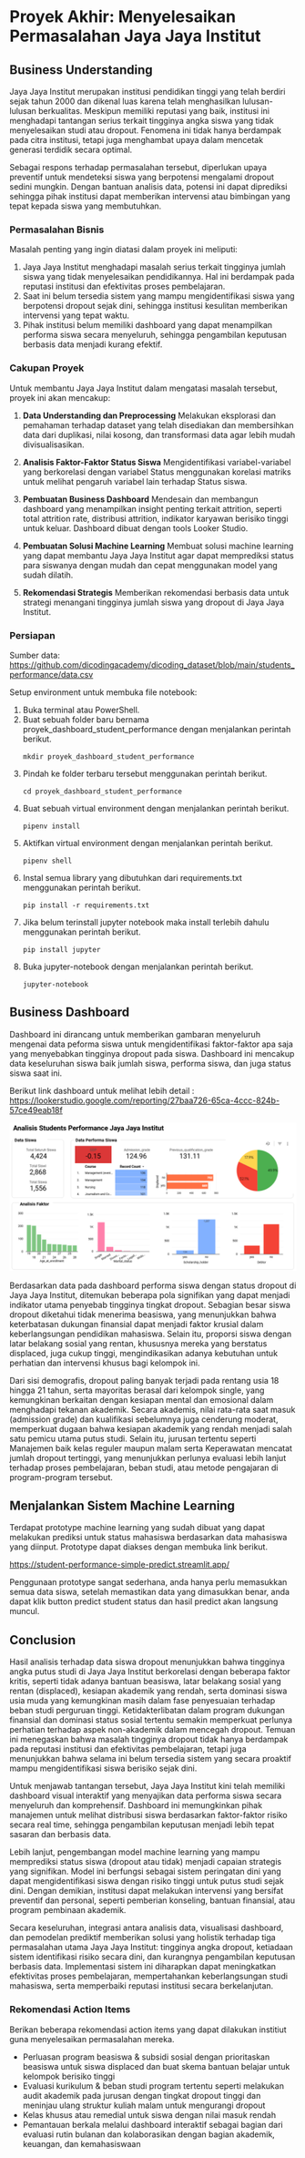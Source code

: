 # Proyek Akhir: Menyelesaikan Permasalahan Jaya Jaya Institut

## Business Understanding
Jaya Jaya Institut merupakan institusi pendidikan tinggi yang telah berdiri sejak tahun 2000 dan dikenal luas karena telah menghasilkan lulusan-lulusan berkualitas. Meskipun memiliki reputasi yang baik, institusi ini menghadapi tantangan serius terkait tingginya angka siswa yang tidak menyelesaikan studi atau dropout. Fenomena ini tidak hanya berdampak pada citra institusi, tetapi juga menghambat upaya dalam mencetak generasi terdidik secara optimal.

Sebagai respons terhadap permasalahan tersebut, diperlukan upaya preventif untuk mendeteksi siswa yang berpotensi mengalami dropout sedini mungkin. Dengan bantuan analisis data, potensi ini dapat diprediksi sehingga pihak institusi dapat memberikan intervensi atau bimbingan yang tepat kepada siswa yang membutuhkan.

### Permasalahan Bisnis
Masalah penting yang ingin diatasi dalam proyek ini meliputi:
1. Jaya Jaya Institut menghadapi masalah serius terkait tingginya jumlah siswa yang tidak menyelesaikan pendidikannya. Hal ini berdampak pada reputasi institusi dan efektivitas proses pembelajaran.
2. Saat ini belum tersedia sistem yang mampu mengidentifikasi siswa yang berpotensi dropout sejak dini, sehingga institusi kesulitan memberikan intervensi yang tepat waktu.
3. Pihak institusi belum memiliki dashboard yang dapat menampilkan performa siswa secara menyeluruh, sehingga pengambilan keputusan berbasis data menjadi kurang efektif.

### Cakupan Proyek
Untuk membantu Jaya Jaya Institut dalam mengatasi masalah tersebut, proyek ini akan mencakup:

1. **Data Understanding dan Preprocessing**
Melakukan eksplorasi dan pemahaman terhadap dataset yang telah disediakan dan membersihkan data dari duplikasi, nilai kosong, dan transformasi data agar lebih mudah divisualisasikan.

2. **Analisis Faktor-Faktor Status Siswa**
Mengidentifikasi variabel-variabel yang berkorelasi dengan variabel Status menggunakan korelasi matriks untuk melihat pengaruh variabel lain terhadap Status siswa.

3. **Pembuatan Business Dashboard**
Mendesain dan membangun dashboard yang menampilkan insight penting terkait attrition, seperti total attrition rate, distribusi attrition, indikator karyawan berisiko tinggi untuk keluar. Dashboard dibuat dengan tools Looker Studio.

4. **Pembuatan Solusi Machine Learning**
Membuat solusi machine learning yang dapat membantu Jaya Jaya Institut agar dapat memprediksi status para siswanya dengan mudah dan cepat menggunakan model yang sudah dilatih.

5. **Rekomendasi Strategis**
Memberikan rekomendasi berbasis data untuk strategi menangani tingginya jumlah siswa yang dropout di Jaya Jaya Institut.

### Persiapan

Sumber data: https://github.com/dicodingacademy/dicoding_dataset/blob/main/students_performance/data.csv

Setup environment untuk membuka file notebook:
1. Buka terminal atau PowerShell.
2. Buat sebuah folder baru bernama proyek_dashboard_student_performance dengan menjalankan perintah berikut.
    ```
    mkdir proyek_dashboard_student_performance
    ```
3. Pindah ke folder terbaru tersebut menggunakan perintah berikut.
    ```
    cd proyek_dashboard_student_performance
    ```
4. Buat sebuah virtual environment dengan menjalankan perintah berikut.
    ```
    pipenv install
    ```
5. Aktifkan virtual environment dengan menjalankan perintah berikut.
    ```
    pipenv shell
    ```
6. Instal semua library yang dibutuhkan dari requirements.txt menggunakan perintah berikut.
    ```
    pip install -r requirements.txt
    ```
7. Jika belum terinstall jupyter notebook maka install terlebih dahulu menggunakan perintah berikut.
    ```
    pip install jupyter
    ```
8. Buka jupyter-notebook dengan menjalankan perintah berikut.
    ```
    jupyter-notebook
    ```

## Business Dashboard
Dashboard ini dirancang untuk memberikan gambaran menyeluruh mengenai data peforma siswa untuk mengidentifikasi faktor-faktor apa saja yang menyebabkan tingginya dropout pada siswa. Dashboard ini mencakup data keseluruhan siswa baik jumlah siswa, performa siswa, dan juga status siswa saat ini.

Berikut link dashboard untuk melihat lebih detail : https://lookerstudio.google.com/reporting/27baa726-65ca-4ccc-824b-57ce49eab18f

![alt text](https://github.com/alynra/student-performance/blob/main/alynna33-dashboard.png?raw=true)

Berdasarkan data pada dashboard performa siswa dengan status dropout di Jaya Jaya Institut, ditemukan beberapa pola signifikan yang dapat menjadi indikator utama penyebab tingginya tingkat dropout. Sebagian besar siswa dropout diketahui tidak menerima beasiswa, yang menunjukkan bahwa keterbatasan dukungan finansial dapat menjadi faktor krusial dalam keberlangsungan pendidikan mahasiswa. Selain itu, proporsi siswa dengan latar belakang sosial yang rentan, khususnya mereka yang berstatus displaced, juga cukup tinggi, mengindikasikan adanya kebutuhan untuk perhatian dan intervensi khusus bagi kelompok ini.

Dari sisi demografis, dropout paling banyak terjadi pada rentang usia 18 hingga 21 tahun, serta mayoritas berasal dari kelompok single, yang kemungkinan berkaitan dengan kesiapan mental dan emosional dalam menghadapi tekanan akademik. Secara akademis, nilai rata-rata saat masuk (admission grade) dan kualifikasi sebelumnya juga cenderung moderat, memperkuat dugaan bahwa kesiapan akademik yang rendah menjadi salah satu pemicu utama putus studi. Selain itu, jurusan tertentu seperti Manajemen baik kelas reguler maupun malam serta Keperawatan mencatat jumlah dropout tertinggi, yang menunjukkan perlunya evaluasi lebih lanjut terhadap proses pembelajaran, beban studi, atau metode pengajaran di program-program tersebut.

## Menjalankan Sistem Machine Learning
Terdapat prototype machine learning yang sudah dibuat yang dapat melakukan prediksi untuk status mahasiswa berdasarkan data mahasiswa yang diinput. Prototype dapat diakses dengan membuka link berikut.

https://student-performance-simple-predict.streamlit.app/

Penggunaan prototype sangat sederhana, anda hanya perlu memasukkan semua data siswa, setelah memastikan data yang dimasukkan benar, anda dapat klik button predict student status dan hasil predict akan langsung muncul.

## Conclusion

Hasil analisis terhadap data siswa dropout menunjukkan bahwa tingginya angka putus studi di Jaya Jaya Institut berkorelasi dengan beberapa faktor kritis, seperti tidak adanya bantuan beasiswa, latar belakang sosial yang rentan (displaced), kesiapan akademik yang rendah, serta dominasi siswa usia muda yang kemungkinan masih dalam fase penyesuaian terhadap beban studi perguruan tinggi. Ketidakterlibatan dalam program dukungan finansial dan dominasi status sosial tertentu semakin memperkuat perlunya perhatian terhadap aspek non-akademik dalam mencegah dropout. Temuan ini menegaskan bahwa masalah tingginya dropout tidak hanya berdampak pada reputasi institusi dan efektivitas pembelajaran, tetapi juga menunjukkan bahwa selama ini belum tersedia sistem yang secara proaktif mampu mengidentifikasi siswa berisiko sejak dini.

Untuk menjawab tantangan tersebut, Jaya Jaya Institut kini telah memiliki dashboard visual interaktif yang menyajikan data performa siswa secara menyeluruh dan komprehensif. Dashboard ini memungkinkan pihak manajemen untuk melihat distribusi siswa berdasarkan faktor-faktor risiko secara real time, sehingga pengambilan keputusan menjadi lebih tepat sasaran dan berbasis data.

Lebih lanjut, pengembangan model machine learning yang mampu memprediksi status siswa (dropout atau tidak) menjadi capaian strategis yang signifikan. Model ini berfungsi sebagai sistem peringatan dini yang dapat mengidentifikasi siswa dengan risiko tinggi untuk putus studi sejak dini. Dengan demikian, institusi dapat melakukan intervensi yang bersifat preventif dan personal, seperti pemberian konseling, bantuan finansial, atau program pembinaan akademik.

Secara keseluruhan, integrasi antara analisis data, visualisasi dashboard, dan pemodelan prediktif memberikan solusi yang holistik terhadap tiga permasalahan utama Jaya Jaya Institut: tingginya angka dropout, ketiadaan sistem identifikasi risiko secara dini, dan kurangnya pengambilan keputusan berbasis data. Implementasi sistem ini diharapkan dapat meningkatkan efektivitas proses pembelajaran, mempertahankan keberlangsungan studi mahasiswa, serta memperbaiki reputasi institusi secara berkelanjutan.


### Rekomendasi Action Items
Berikan beberapa rekomendasi action items yang dapat dilakukan institiut guna menyelesaikan permasalahan mereka.
-	Perluasan program beasiswa & subsidi sosial dengan prioritaskan beasiswa untuk siswa displaced dan buat skema bantuan belajar untuk kelompok berisiko tinggi  
-	Evaluasi kurikulum & beban studi program tertentu seperti melakukan audit akademik pada jurusan dengan tingkat dropout tinggi dan meninjau ulang struktur kuliah malam untuk mengurangi dropout  
-	Kelas khusus atau remedial untuk siswa dengan nilai masuk rendah  
-	Pemantauan berkala melalui dashboard interaktif sebagai bagian dari evaluasi rutin bulanan dan kolaborasikan dengan bagian akademik, keuangan, dan kemahasiswaan

